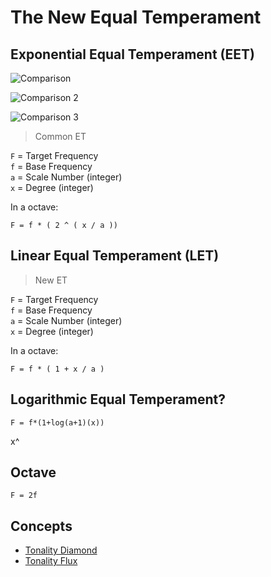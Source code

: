 # The New Equal Temperament

## Exponential Equal Temperament (EET)

![Comparison](https://upload.wikimedia.org/wikipedia/commons/a/a0/Equal_Temper_w_limits.svg 'A comparison of some "EDO" equal temperament scales.')

![Comparison 2](https://upload.wikimedia.org/wikipedia/commons/4/4c/Comparison_of_equal_temperaments.png 'Comparison of equal temperaments from 9 to 25')

![Comparison 3](https://upload.wikimedia.org/wikipedia/commons/4/4c/Rank-2_temperaments_with_the_generator_close_to_a_fifth_and_period_an_octave.jpg 'The regular diatonic tunings continuum, which include many notable equal temperament tunings')
> Common ET

`F` = Target Frequency  
`f` = Base Frequency  
`a` = Scale Number (integer)  
`x` = Degree       (integer)  

In a octave:

`F = f * ( 2 ^ ( x / a ))`

## Linear Equal Temperament (LET) 

> New ET 

`F` = Target Frequency  
`f` = Base Frequency  
`a` = Scale Number (integer)  
`x` = Degree       (integer)  

In a octave:

`F = f * ( 1 + x / a )`

## Logarithmic Equal Temperament?

`F = f*(1+log(a+1)(x))`

x^ 

## Octave

`F = 2f`


## Concepts

- [Tonality Diamond](https://en.wikipedia.org/wiki/Tonality_diamond)
- [Tonality Flux](https://en.wikipedia.org/wiki/Tonality_flux)